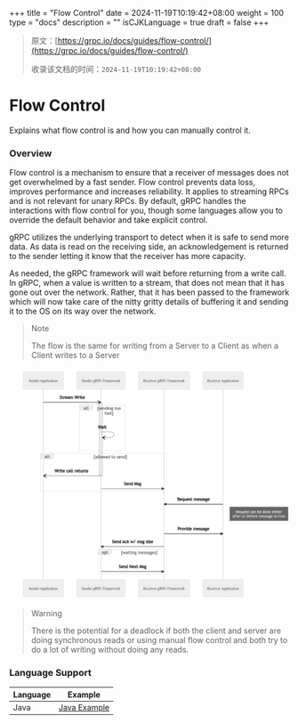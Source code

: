 +++
title = "Flow Control"
date = 2024-11-19T10:19:42+08:00
weight = 100
type = "docs"
description = ""
isCJKLanguage = true
draft = false
+++

> 原文：[https://grpc.io/docs/guides/flow-control/](https://grpc.io/docs/guides/flow-control/)
>
> 收录该文档的时间：`2024-11-19T10:19:42+08:00`

# Flow Control

Explains what flow control is and how you can manually control it.



### Overview

Flow control is a mechanism to ensure that a receiver of messages does not get overwhelmed by a fast sender. Flow control prevents data loss, improves performance and increases reliability. It applies to streaming RPCs and is not relevant for unary RPCs. By default, gRPC handles the interactions with flow control for you, though some languages allow you to override the default behavior and take explicit control.

gRPC utilizes the underlying transport to detect when it is safe to send more data. As data is read on the receiving side, an acknowledgement is returned to the sender letting it know that the receiver has more capacity.

As needed, the gRPC framework will wait before returning from a write call. In gRPC, when a value is written to a stream, that does not mean that it has gone out over the network. Rather, that it has been passed to the framework which will now take care of the nitty gritty details of buffering it and sending it to the OS on its way over the network.

> Note
>
> The flow is the same for writing from a Server to a Client as when a Client writes to a Server

![image-20241119110209907](FlowControl_img/image-20241119110209907.png)

> Warning
>
> There is the potential for a deadlock if both the client and server are doing synchronous reads or using manual flow control and both try to do a lot of writing without doing any reads.

### Language Support

| Language | Example                                                      |
| -------- | ------------------------------------------------------------ |
| Java     | [Java Example](https://github.com/grpc/grpc-java/tree/master/examples/src/main/java/io/grpc/examples/manualflowcontrol) |
